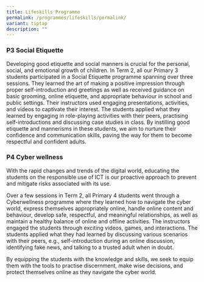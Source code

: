 ```yaml
---
title: Lifeskills Programme
permalink: /programmes/lifeskills/permalink/
variant: tiptap
description: ""
---
```

<h3><strong>P3 Social Etiquette</strong></h3>
<p>Developing good etiquette and social manners is crucial for the personal,
social, and emotional growth of children. In Term 2, all our Primary 3
students participated in a Social Etiquette programme spanning over three
sessions. They learned the art of making a positive impression through
proper self-introduction and greetings as well as received guidance on
basic grooming, online etiquette, and appropriate behaviour in school and
public settings. Their instructors used engaging presentations, activities,
and videos to captivate their interest. The students applied what they
learned by engaging in role-playing activities with their peers, practising
self-introductions and discussing case studies in class. By instilling
good etiquette and mannerisms in these students, we aim to nurture their
confidence and communication skills, paving the way for them to become
respectful and confident adults.</p>
<p></p>
<h3><strong>P4 Cyber wellness</strong></h3>
<p>With the rapid changes and trends of the digital world, educating the
students on the responsible use of ICT is our proactive approach to prevent
and mitigate risks associated with its use.</p>
<p>Over a few sessions in Term 2, all Primary 4 students went through a Cyberwellness
programme where they learned how to navigate the cyber world, express themselves
appropriately online, handle online content and behaviour, develop safe,
respectful, and meaningful relationships, as well as maintain a healthy
balance of online and offline activities. The instructors engaged the students
through exciting videos, games, and interactions. The students applied
what they had learned by discussing various scenarios with their peers,
e.g., self-introduction during an online discussion, identifying fake news,
and talking to a trusted adult when in doubt.</p>
<p>By equipping the students with the knowledge and skills, we seek to equip
them with the tools to practise discernment, make wise decisions, and protect
themselves online as they navigate the cyber world.</p>
<p></p>
<p></p>
